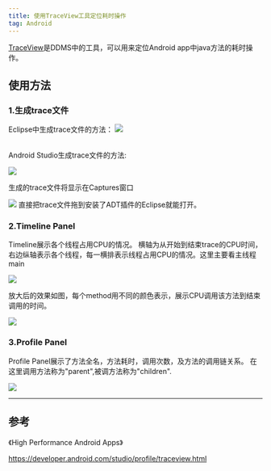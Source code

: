 ```yaml
---
title: 使用TraceView工具定位耗时操作
tag: Android
---
```


[TraceView](https://developer.android.com/studio/profile/traceview.html)是DDMS中的工具，可以用来定位Android app中java方法的耗时操作。

## 使用方法
### 1.生成trace文件

Eclipse中生成trace文件的方法：
![](http://ww4.sinaimg.cn/mw690/8b331ee1gw1fb5lfcb484j20zg0pmtf7.jpg)

</br>
Android Studio生成trace文件的方法:

![](http://ww2.sinaimg.cn/large/8b331ee1gw1fb5lgu5dsmj21kw0fmgpk.jpg)

生成的trace文件将显示在Captures窗口

![](http://ww2.sinaimg.cn/large/8b331ee1gw1fb5lx8hffej20a707jmxe.jpg)
直接把trace文件拖到安装了ADT插件的Eclipse就能打开。

### 2.Timeline Panel
Timeline展示各个线程占用CPU的情况。
横轴为从开始到结束trace的CPU时间，右边纵轴表示各个线程，每一横排表示线程占用CPU的情况。这里主要看主线程main

![](http://ww1.sinaimg.cn/large/8b331ee1gw1fb5lrgshrqj21kw07jtbu.jpg)

放大后的效果如图，每个method用不同的颜色表示，展示CPU调用该方法到结束调用的时间。

![](http://ww1.sinaimg.cn/large/8b331ee1gw1fb5m32u3j6j21am0bcn0k.jpg)

### 3.Profile Panel
Profile Panel展示了方法全名，方法耗时，调用次数，及方法的调用链关系。
在这里调用方法称为"parent",被调方法称为"children".

![](http://ww3.sinaimg.cn/large/8b331ee1gw1fb5mewco9uj21kw0ngtsb.jpg)


---
## 参考
《High Performance Android Apps》

https://developer.android.com/studio/profile/traceview.html





